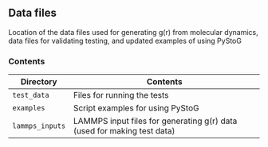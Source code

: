 ## Data files

Location of the data files used for generating g(r) from molecular dynamics,
data files for validating testing, and updated examples of using PyStoG

### Contents

| Directory        | Contents                                                                |
| ---------------- | -------------                                                           |
| `test_data`      | Files for running the tests                                             |
| `examples`       | Script examples for using PyStoG                                        |
| `lammps_inputs`  | LAMMPS input files for generating g(r) data (used for making test data) |
